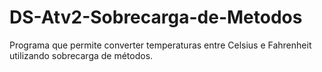 # DS-Atv2-Sobrecarga-de-Metodos
Programa que permite converter temperaturas entre Celsius e Fahrenheit utilizando sobrecarga de métodos.
